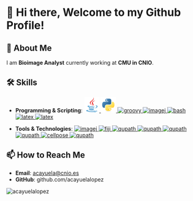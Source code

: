 # 👋 Hi there, Welcome to my Github Profile!

## 🔬 About Me
I am **Bioimage Analyst** currently working at **CMU in CNIO**.

## 🛠️ Skills
- **Programming & Scripting**: <a href="https://www.java.com" target="_blank" rel="noreferrer"> <img src="https://raw.githubusercontent.com/devicons/devicon/master/icons/java/java-original.svg" alt="java" width="40" height="40"/> </a>  <a href="https://www.python.org" target="_blank" rel="noreferrer"> <img src="https://raw.githubusercontent.com/devicons/devicon/master/icons/python/python-original.svg" alt="python" width="40" height="40"/> </a>  <a href="https://upload.wikimedia.org" target="_blank" rel="noreferrer"> <img src="https://upload.wikimedia.org/wikipedia/commons/3/36/Groovy-logo.svg" alt="groovy" width="40" height="40"/> </a>  <a href="https://imagej.net" target="_blank" rel="noreferrer"> <img src="https://imagej.net/imagej-wiki-static/images/d/d1/Imagej2-icon.png" alt="imagej" width="40" height="40"/> </a>  <a href="https://upload.wikimedia.org" target="_blank" rel="noreferrer"> <img src="https://upload.wikimedia.org/wikipedia/commons/4/4b/Bash_Logo_Colored.svg" alt="bash" width="40" height="40"/> </a>  <a href="https://i.sstatic.net" target="_blank" rel="noreferrer"> <img src="https://i.sstatic.net/zHFFO.png" alt="latex" width="50" height="40"/> </a> <a href="https://upload.wikimedia.org" target="_blank" rel="noreferrer"> <img src="https://upload.wikimedia.org/wikipedia/commons/e/e0/Git-logo.svg" alt="latex" width="50" height="40"/> </a>

- **Tools & Technologies**: <a href="https://imagej.net" target="_blank" rel="noreferrer"> <img src="https://imagej.net/imagej-wiki-static/images/d/d1/Imagej2-icon.png" alt="imagej" width="40" height="40"/> </a> <a href="https://fiji.sc" target="_blank" rel="noreferrer"> <img src="https://fiji.sc/site/logo.png" alt="fiji" width="40" height="40"/> </a> <a href="https://avatars.githubusercontent.com" target="_blank" rel="noreferrer"> <img src="https://avatars.githubusercontent.com/u/21292410?s=200&v=4" alt="qupath" width="40" height="40"/> </a> <a href="https://upload.wikimedia.org" target="_blank" rel="noreferrer"> <img src="https://upload.wikimedia.org/wikipedia/commons/1/1f/Icy_imaging_software_logo.png" alt="qupath" width="40" height="40"/> </a> <a href="https://avatars.githubusercontent.com" target="_blank" rel="noreferrer"> <img src="https://avatars.githubusercontent.com/u/39813916?s=200&v=4" alt="qupath" width="40" height="40"/> </a> <a href="https://imagej.net" target="_blank" rel="noreferrer"> <img src="https://imagej.net/media/icons/stardist.jpg" alt="qupath" width="40" height="40"/> </a> <a href="https://camo.githubusercontent.com/" target="_blank" rel="noreferrer"> <img src="https://camo.githubusercontent.com/87c40b9c361fcbc981a20f5dbc58b570882236c8699fe7d11d504a9092528b35/687474703a2f2f7777772e63656c6c706f73652e6f72672f7374617469632f696d616765732f6c6f676f2e706e673f7261773d54727565" alt="cellpose" width="" height="40"/> </a> <a href="https://raw.githubusercontent.com" target="_blank" rel="noreferrer"> <img src="https://upload.wikimedia.org/wikipedia/commons/6/60/Nextflow_logo.png" alt="qupath" width="100" height="40"/> </a>

## 📫 How to Reach Me
- **Email**: acayuela@cnio.es
- **GitHub**: github.com/acayuelalopez


<p><img align="left" src="https://github-readme-stats.vercel.app/api/top-langs?username=acayuelalopez&show_icons=true&locale=en&layout=compact" alt="acayuelalopez" /></p>
